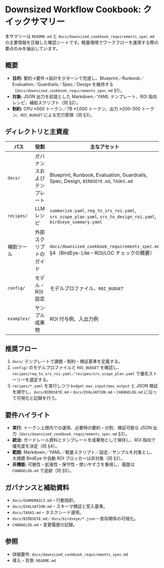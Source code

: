 # Downsized Workflow Cookbook: クイックサマリー

本サマリーは `README.md` と `docs/downsized_cookbook_requirements_spec.md` の主要情報を圧縮した確認シートです。軽量環境でワークフローを運用する際の要点のみを抽出しています。

## 概要
- **目的:** 要約→要件→設計を少ターンで完遂し、Blueprint／Runbook／Evaluation／Guardrails／Spec／Design を維持する（`docs/downsized_cookbook_requirements_spec.md` §1）。
- **対象:** JSON 出力を前提とした Markdown／YAML テンプレート、ROI 指向レシピ、補助スクリプト（同 §2）。
- **制約:** CPU ≈500 トークン／7B ≈1,000 トークン、出力 ≈200–300 トークン、`ROI_BUDGET` による労力管理（同 §3）。

## ディレクトリと主資産
| パス | 役割 | 主なアセット |
| --- | --- | --- |
| `docs/` | ガバナンスおよびテンプレート | Blueprint, Runbook, Evaluation, Guardrails, Spec, Design, `BIRDSEYE.md`, `TASKS.md` |
| `recipes/` | LLM レシピ | `summarize.yaml`, `req_to_srs_roi.yaml`, `srs_scope_plan.yaml`, `srs_to_design_roi.yaml`, `birdseye_summary.yaml` |
| 補助ツール | 外部スクリプトのガイド | `docs/downsized_cookbook_requirements_spec.md` §4（BirdEye-Lite・ROI/LOC チェックの概要） |
| `config/` | モデル・ROI 設定 | モデルプロファイル、`ROI_BUDGET` |
| `examples/` | サンプル成果物 | ROI 付与例、入出力例 |

## 推奨フロー
1. `docs/` テンプレートで課題・制約・検証基準を定義する。
2. `config/` のモデルプロファイルと `ROI_BUDGET` を確認し、`recipes/req_to_srs_roi.yaml`／`recipes/srs_scope_plan.yaml` で優先ストーリーを選定する。
3. `recipes/*.yaml` を実行しつつ `budget.max_input/max_output` と JSON 検証を順守し、`docs/BIRDSEYE.md`・`docs/EVALUATION.md`・`CHANGELOG.md` に沿って可視化と記録を行う。

## 要件ハイライト
- **実行:** トークン上限内での運用、必要時の要約・分割、検証可能な JSON 出力（`docs/downsized_cookbook_requirements_spec.md` §3）。
- **統治:** ガードレール資料とテンプレートを成果物として保持し、ROI 指向で優先度を決定（同 §4）。
- **範囲:** Markdown／YAML／軽量スクリプト／設定／サンプルを対象とし、大規模 BirdEye や自動 ROI ブロッカーは非対象（同 §2）。
- **非機能:** 可搬性・拡張性・保守性・使いやすさを重視し、履歴は `CHANGELOG.md` で追跡（同 §5）。

## ガバナンスと補助資料
- `docs/GUARDRAILS.md` – 行動指針。
- `docs/EVALUATION.md` – スキーマ検証と受入基準。
- `docs/TASKS.md` – タスクシード運用。
- `docs/BIRDSEYE.md`／`docs/birdseye/*.json` – 依存関係の可視化。
- `CHANGELOG.md` – 変更履歴の記録。

## 参照
- 詳細要件: `docs/downsized_cookbook_requirements_spec.md`
- 導入・背景: `README.md`
